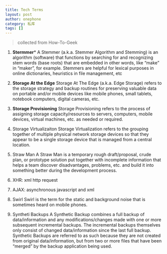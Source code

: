 ```yaml
---
title: Tech Terms
layout: post
author: onephone
category: 私库
tags: []
---
```


> collected from  How-To-Geek


1. **Stermmer***
A Stemmer (a.k.a. Stemmer Algorithm and Stemming) is an algorithm (software) that functions by searching for and recognizing stem words (base roots) that are embedded in other words, like “make” in “maker”, for example.
Stemmers are helpful for lexical purposes in online dictionaries, heuristics in file management, etc

2. **Storage At the Edge**
Storage At The Edge (a.k.a. Edge Storage) refers to the storage strategy and backup routines for preserving valuable data on portable and/or mobile devices like mobile phones, small tablets, notebook computers, digital cameras, etc.

3. **Storage Provisioning**
Storage Provisioning refers to the process of assigning storage capacity/resources to servers, computers, mobile devices, virtual machines, etc. as needed or required.

4. Storage Virtualizaiton
Storage Virtualization refers to the grouping together of multiple physical network storage devices so that they appear to be a single storage device that is managed from a central location.

5. Straw Man 
A Straw Man is a temporary rough draft/proposal, crude plan, or prototype solution put together with incomplete information that helps a team discover disadvantages, problems, etc. and build it into something better during the development process.

6. XHR: xml http request

7. AJAX: asynchronous javascript and xml

8. Swirl
Swirl is the term for the static and background noise that is sometimes heard
on mobile phones.

9. Syntheti Backups 
A Synthetic Backup combines a full backup of data/information and any
modifications/changes made with one or more subsequent incremental backups. The
incremental backups themselves only consist of changed data/information since
the last full backup.
Synthetic Backups are referred to as such because they are not created from
original data/information, but from two or more files that have been “merged” by
the backup application being used.



